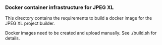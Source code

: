 ### Docker container infrastructure for JPEG XL

This directory contains the requirements to build a docker image for the
JPEG XL project builder.

Docker images need to be created and upload manually. See ./build.sh for
details.
